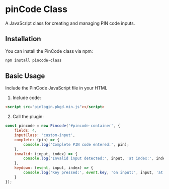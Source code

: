 # pinCode Class

A JavaScript class for creating and managing PIN code inputs.

## Installation

You can install the PinCode class via npm:

```bash
npm install pincode-class
```

## Basic Usage
Include the PinCode JavaScript file in your HTML


1. Include code:

```html
<script src="pinlogin.pkgd.min.js"></script>
```

2. Call the plugin:
```javascript
const pincode = new Pincode('#pincode-container', {
	fields: 4,
	inputClass: 'custom-input',
	complete: (pin) => {
		console.log('Complete PIN code entered:', pin);
	},
	invalid: (input, index) => {
		console.log('Invalid input detected:', input, 'at index:', index);
	},
	keydown: (event, input, index) => {
		console.log('Key pressed:', event.key, 'on input:', input, 'at index:', index);
	}
});
```
